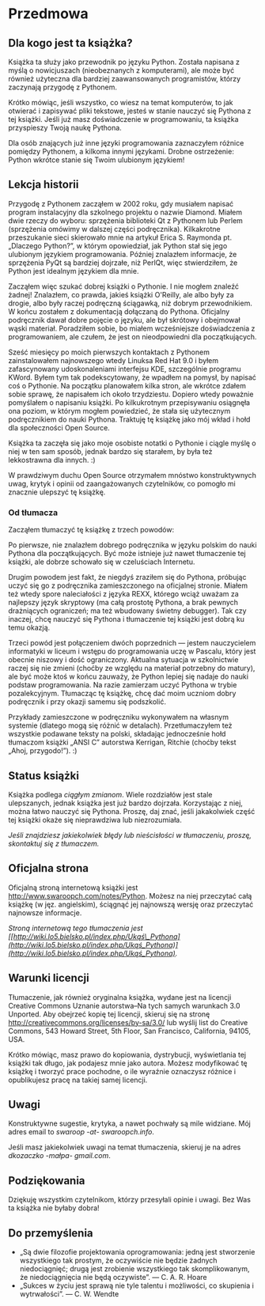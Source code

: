 Przedmowa
=====

Dla kogo jest ta książka?
-------------------------

Książka ta służy jako przewodnik po języku Python. Została napisana z myślą o nowicjuszach (nieobeznanych z komputerami), ale może być również użyteczna dla bardziej zaawansowanych programistów, którzy zaczynają przygodę z Pythonem.

Krótko mówiąc, jeśli wszystko, co wiesz na temat komputerów, to jak otwierać i zapisywać pliki tekstowe, jesteś w stanie nauczyć się Pythona z tej książki. Jeśli już masz doświadczenie w programowaniu, ta książka przyspieszy Twoją naukę Pythona.

Dla osób znających już inne języki programowania zaznaczyłem różnice pomiędzy Pythonem, a kilkoma innymi językami. Drobne ostrzeżenie: Python wkrótce stanie się Twoim ulubionym językiem!

Lekcja historii
---------------

Przygodę z Pythonem zacząłem w 2002 roku, gdy musiałem napisać program instalacyjny dla szkolnego projektu o nazwie Diamond. Miałem dwie rzeczy do wyboru: sprzężenia biblioteki Qt z Pythonem lub Perlem (sprzężenia omówimy w dalszej części podręcznika). Kilkakrotne przeszukanie sieci skierowało mnie na artykuł Erica S. Raymonda pt. „Dlaczego Python?”, w którym opowiedział, jak Python stał się jego ulubionym językiem programowania. Później znalazłem informacje, że sprzężenia PyQt są bardziej dojrzałe, niż PerlQt, więc stwierdziłem, że Python jest idealnym językiem dla mnie.

Zacząłem więc szukać dobrej książki o Pythonie. I nie mogłem znaleźć żadnej! Znalazłem, co prawda, jakieś książki O'Reilly, ale albo były za drogie, albo były raczej podręczną ściągawką, niż dobrym przewodnikiem. W końcu zostałem z dokumentacją dołączaną do Pythona. Oficjalny podręcznik dawał dobre pojęcie o języku, ale był skrótowy i obejmował wąski materiał. Poradziłem sobie, bo miałem wcześniejsze doświadczenia z programowaniem, ale czułem, że jest on nieodpowiedni dla początkujących.

Sześć miesięcy po moich pierwszych kontaktach z Pythonem zainstalowałem najnowszego wtedy Linuksa Red Hat 9.0 i byłem zafascynowany udoskonaleniami interfejsu KDE, szczególnie programu KWord. Byłem tym tak podekscytowany, że wpadłem na pomysł, by napisać coś o Pythonie. Na początku planowałem kilka stron, ale wkrótce zdałem sobie sprawę, że napisałem ich około trzydziestu. Dopiero wtedy poważnie pomyślałem o napisaniu książki. Po kilkukrotnym przepisywaniu osiągnęła ona poziom, w którym mogłem powiedzieć, że stała się użytecznym podręcznikiem do nauki Pythona. Traktuję tę książkę jako mój wkład i hołd dla społeczności Open Source.

Książka ta zaczęła się jako moje osobiste notatki o Pythonie i ciągle myślę o niej w ten sam sposób, jednak bardzo się starałem, by była też lekkostrawna dla innych. :)

W prawdziwym duchu Open Source otrzymałem mnóstwo konstruktywnych uwag, krytyk i opinii od zaangażowanych czytelników, co pomogło mi znacznie ulepszyć tę książkę.

### Od tłumacza

Zacząłem tłumaczyć tę książkę z trzech powodów:

Po pierwsze, nie znalazłem dobrego podręcznika w języku polskim do nauki Pythona dla początkujących. Być może istnieje już nawet tłumaczenie tej książki, ale dobrze schowało się w czeluściach Internetu.

Drugim powodem jest fakt, że niegdyś zraziłem się do Pythona, próbując uczyć się go z podręcznika zamieszczonego na oficjalnej stronie. Miałem też wtedy spore naleciałości z języka REXX, którego wciąż uważam za najlepszy język skryptowy (ma całą prostotę Pythona, a brak pewnych drażniących ograniczeń; ma też wbudowany świetny debugger). Tak czy inaczej, chcę nauczyć się Pythona i tłumaczenie tej książki jest dobrą ku temu okazją.

Trzeci powód jest połączeniem dwóch poprzednich — jestem nauczycielem informatyki w liceum i wstępu do programowania uczę w Pascalu, który jest obecnie niszowy i dość ograniczony. Aktualna sytuacja w szkolnictwie raczej się nie zmieni (choćby ze względu na materiał potrzebny do matury), ale być może ktoś w końcu zauważy, że Python lepiej się nadaje do nauki podstaw programowania. Na razie zamierzam uczyć Pythona w trybie pozalekcyjnym. Tłumacząc tę książkę, chcę dać moim uczniom dobry podręcznik i przy okazji samemu się podszkolić.

Przykłady zamieszczone w podręczniku wykonywałem na własnym systemie (dlatego mogą się różnić w detalach). Przetłumaczyłem też wszystkie podawane teksty na polski, składając jednocześnie hołd tłumaczom książki „ANSI C” autorstwa Kerrigan, Ritchie (choćby tekst „Ahoj, przygodo!”). :)

Status książki
--------------

Książka podlega *ciągłym zmianom*. Wiele rozdziałów jest stale ulepszanych, jednak książka jest już bardzo dojrzała. Korzystając z niej, można łatwo nauczyć się Pythona. Proszę, daj znać, jeśli jakakolwiek część tej książki okaże się nieprawdziwa lub niezrozumiała.

*Jeśli znajdziesz jakiekolwiek błędy lub nieścisłości w tłumaczeniu, proszę, skontaktuj się z tłumaczem.*

Oficjalna strona
----------------

Oficjalną stroną internetową książki jest [<http://www.swaroopch.com/notes/Python>](http://www.swaroopch.com/notes/Python). Możesz na niej przeczytać całą książkę (w jęz. angielskim), ściągnąć jej najnowszą wersję oraz przeczytać najnowsze informacje.

*Stroną internetową tego tłumaczenia jest [[http://wiki.lo5.bielsko.pl/index.php/Ukąś\_Pythona](http://wiki.lo5.bielsko.pl/index.php/Ukąś_Pythona)](http://wiki.lo5.bielsko.pl/index.php/Ukąś_Pythona).*

Warunki licencji
----------------

Tłumaczenie, jak również oryginalna książka, wydane jest na licencji Creative Commons Uznanie autorstwa–Na tych samych warunkach 3.0 Unported. Aby obejrzeć kopię tej licencji, skieruj się na stronę [<http://creativecommons.org/licenses/by-sa/3.0/>](http://creativecommons.org/licenses/by-sa/3.0/) lub wyślij list do Creative Commons, 543 Howard Street, 5th Floor, San Francisco, California, 94105, USA.

Krótko mówiąc, masz prawo do kopiowania, dystrybucji, wyświetlania tej książki tak długo, jak podajesz mnie jako autora. Możesz modyfikować tę książkę i tworzyć prace pochodne, o ile wyraźnie oznaczysz różnice i opublikujesz pracę na takiej samej licencji.

Uwagi
-----

Konstruktywne sugestie, krytyka, a nawet pochwały są mile widziane. Mój adres email to *swaroop -at- swaroopch.info*.

Jeśli masz jakiekolwiek uwagi na temat tłumaczenia, skieruj je na adres *dkozaczko -małpa- gmail.com*.

Podziękowania
-------------

Dziękuję wszystkim czytelnikom, którzy przesyłali opinie i uwagi. Bez Was ta książka nie byłaby dobra!

Do przemyślenia
---------------

-   „Są dwie filozofie projektowania oprogramowania: jedną jest stworzenie wszystkiego tak prostym, że oczywiście nie będzie żadnych niedociągnięć; drugą jest zrobienie wszystkiego tak skomplikowanym, że niedociągnięcia nie będą oczywiste”. — C. A. R. Hoare
-   „Sukces w życiu jest sprawą nie tyle talentu i możliwości, co skupienia i wytrwałości”. — C. W. Wendte

